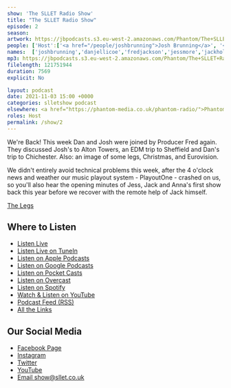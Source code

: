 ```yaml
---
show: 'The SLLET Radio Show'
title: "The SLLET Radio Show"
episode: 2
season: 
artwork: https://jbpodcasts.s3.eu-west-2.amazonaws.com/Phantom/The+SLLET+Radio+Show/2021-09-27+-+SLLET+radio+square.png
people: ['Host':['<a href="/people/joshbrunning">Josh Brunning</a>', '<a href="/people/danjellicoe">Dan Jellicoe</a>'], 'Guests': ['<a href="/people/fredjackson">Fred Jackson</a>'], 'Also Accidentally Featuring': ['Jess Moore','<a href="/people/jackholcombe">Jack Holcombe</a>','<a href="/people/annaalexander">Anna Alexander</a>']]
names:  ['joshbrunning','danjellicoe','fredjackson','jessmore','jackholcombe','annaalexander']
mp3: https://jbpodcasts.s3.eu-west-2.amazonaws.com/Phantom/The+SLLET+Radio+Show/2021-11-03+-+02.mp3
filelength: 121751944
duration: 7569
explicit: No

layout: podcast
date: 2021-11-03 15:00 +0000
categories: slletshow podcast
elsewhere: <a href="https://phantom-media.co.uk/phantom-radio/">Phantom Media</a>
roles: Host
permalink: /show/2
---
```


We're Back! This week Dan and Josh were joined by Producer Fred again. They discussed Josh's to Alton Towers, an EDM trip to Sheffield and Dan's trip to Chichester. Also: an image of some legs, Christmas, and Eurovision.

We didn't entirely avoid technical problems this week, after the 4 o'clock news and weather our music playout system - PlayoutOne - crashed on us, so you'll also hear the opening minutes of Jess, Jack and Anna's first show back this year before we recover with the remote help of Jack himself.

[The Legs](https://www.rubberco.co.uk/products/non-slip-heavy-duty-rubber-flooring-rolls-studded-dot-penny-pattern-rolls-cut-lengths?currency=GBP&variant=40351650316495&cq_src=google_ads&cq_cmp=1471326925&cq_term=&cq_plac=&cq_net=g&cq_plt=gp&gclid=Cj0KCQjw5oiMBhDtARIsAJi0qk3BMQO_QX_lj4HKqsQ_3eUWCukPY22hoJQe7gl4tle18LyNihf9FSsaAuIaEALw_wcB)

## Where to Listen
* [Listen Live](https://phantom-media.co.uk/phantom-radio/)
* [Listen Live on TuneIn](https://tunein.com/radio/Phantom-Radio-s261801/)
* [Listen on Apple Podcasts](https://podcasts.apple.com/us/podcast/the-sllet-radio-show/id1587759816)
* [Listen on Google Podcasts](https://podcasts.google.com/feed/aHR0cHM6Ly9hbmNob3IuZm0vcy82ZDE5MzFkNC9wb2RjYXN0L3Jzcw)
* [Listen on Pocket Casts](https://pca.st/bvsgaixz)
* [Listen on Overcast](https://overcast.fm/itunes1587759816)
* [Listen on Spotify](https://open.spotify.com/show/3QFAmW6xEww6kiuk4CuKsG?si=tgOAAZV-S6K96rE0JrXvZg&dl_branch=1)
* [Watch & Listen on YouTube](https://www.youtube.com/channel/UClG7zTagAztOx5KhVwPgRVQ)
* [Podcast Feed (RSS)](http://www.sllet.co.uk/show/rss)
* [All the Links](https://linktr.ee/slletshow)

## Our Social Media
* [Facebook Page](https://facebook.com/SLLETshow)
* [Instagram](https://instagram.com/SLLETshow)
* [Twitter](https://twitter.com/SLLETshow)
* [YouTube](https://youtube.com/channel/UClG7zTagAztOx5KhVwPgRVQ)
* [Email show@sllet.co.uk](mailto:show@sllet.co.uk)

